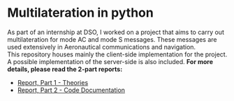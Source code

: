 # Multilateration in python
As part of an internship at DSO, I worked on a project that aims to carry out multilateration for mode AC and mode S messages. 
These messages are used extensively in Aeronautical communications and navigation.
<br>This repository houses mainly the client-side implementation for the project. A possible implementation of the server-side is also included. **For more details, please read the 2-part reports:**
- [Report, Part 1 - Theories](https://github.com/kelvinxuande/mlat-in-python/blob/master/Report/Report_Part1.pdf)
- [Report, Part 2 - Code Documentation](https://github.com/kelvinxuande/mlat-in-python/blob/master/Report/Report_Part2.pdf)
